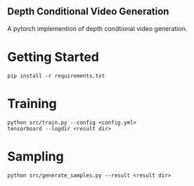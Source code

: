 Depth Conditional Video Generation
--

A pytorch implemention of depth condtional video generation.

# Getting Started

```
pip install -r requirements.txt
```

# Training

```
python src/train.py --config <config.yml>
tensorboard --logdir <result dir>
```

# Sampling

```
python src/generate_samples.py --result <result dir>
```
